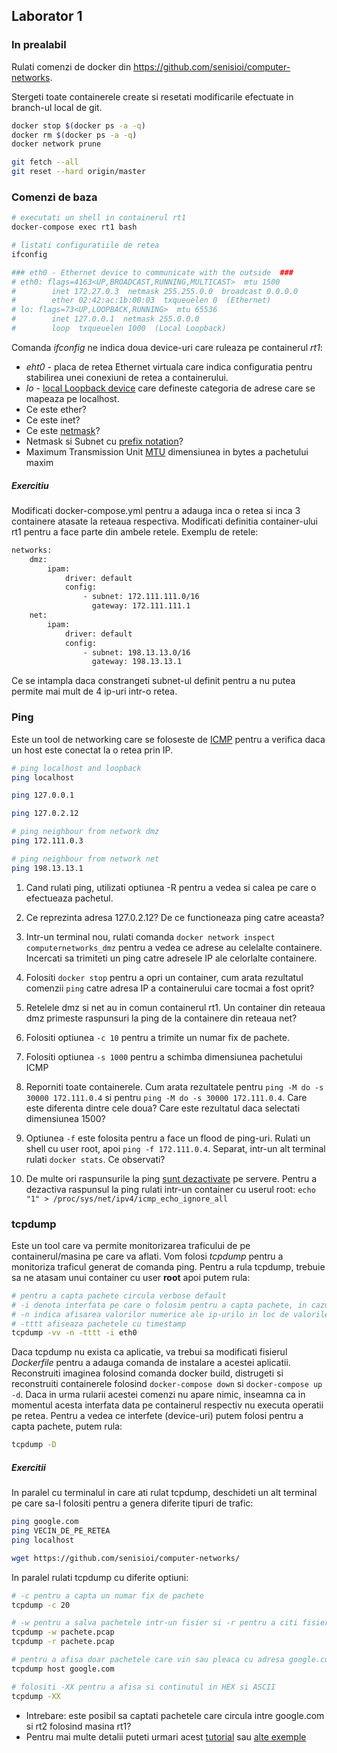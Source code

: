 ## Laborator 1

### In prealabil
Rulati comenzi de docker din https://github.com/senisioi/computer-networks.

Stergeti toate containerele create si resetati modificarile efectuate in branch-ul local de git.
```bash
docker stop $(docker ps -a -q)
docker rm $(docker ps -a -q)
docker network prune

git fetch --all
git reset --hard origin/master
```

### Comenzi de baza
```bash
# executati un shell in containerul rt1
docker-compose exec rt1 bash

# listati configuratiile de retea
ifconfig

### eth0 - Ethernet device to communicate with the outside  ###
# eth0: flags=4163<UP,BROADCAST,RUNNING,MULTICAST>  mtu 1500
#        inet 172.27.0.3  netmask 255.255.0.0  broadcast 0.0.0.0
#        ether 02:42:ac:1b:00:03  txqueuelen 0  (Ethernet)
# lo: flags=73<UP,LOOPBACK,RUNNING>  mtu 65536
#        inet 127.0.0.1  netmask 255.0.0.0
#        loop  txqueuelen 1000  (Local Loopback)
```

Comanda *ifconfig* ne indica doua device-uri care ruleaza pe containerul *rt1*:

- *eht0* - placa de retea Ethernet virtuala care indica configuratia pentru stabilirea unei conexiuni de retea a containerului.
- *lo* - [local Loopback device](https://askubuntu.com/questions/247625/what-is-the-loopback-device-and-how-do-i-use-it) care defineste categoria de adrese care se mapeaza pe localhost.
- Ce este ether?
- Ce este inet?
- Ce este [netmask](https://www.computerhope.com/jargon/n/netmask.htm)?
- Netmask si Subnet cu [prefix notation](https://www.ripe.net/about-us/press-centre/IPv4CIDRChart_2015.pdf)?
- Maximum Transmission Unit [MTU](https://en.wikipedia.org/wiki/Maximum_transmission_unit) dimensiunea in bytes a pachetului maxim

##### Exercitiu
Modificati docker-compose.yml pentru a adauga inca o retea si inca 3 containere atasate la reteaua respectiva. Modificati definitia container-ului rt1 pentru a face parte din ambele retele. 
Exemplu de retele:
```bash
networks:
    dmz:
        ipam:
            driver: default
            config:
                - subnet: 172.111.111.0/16 
                  gateway: 172.111.111.1
    net:
        ipam:
            driver: default
            config:
                - subnet: 198.13.13.0/16
                  gateway: 198.13.13.1
```
Ce se intampla daca constrangeti subnet-ul definit pentru a nu putea permite mai mult de 4 ip-uri intr-o retea.

### Ping
Este un tool de networking care se foloseste de [ICMP](https://en.wikipedia.org/wiki/Internet_Control_Message_Protocol) pentru a verifica daca un host este conectat la o retea prin IP.

```bash
# ping localhost and loopback
ping localhost

ping 127.0.0.1

ping 127.0.2.12

# ping neighbour from network dmz
ping 172.111.0.3

# ping neighbour from network net
ping 198.13.13.1
```

1. Cand rulati ping, utilizati optiunea -R pentru a vedea si calea pe care o efectueaza pachetul.

2. Ce reprezinta adresa 127.0.2.12? De ce functioneaza ping catre aceasta?

3. Intr-un terminal nou, rulati comanda `docker network inspect computernetworks_dmz` pentru a vedea ce adrese au celelalte containere. Incercati sa trimiteti un ping catre adresele IP ale celorlalte containere.

4. Folositi `docker stop` pentru a opri un container, cum arata rezultatul comenzii `ping` catre adresa IP a containerului care tocmai a fost oprit?

4. Retelele dmz si net au in comun containerul rt1. Un container din reteaua dmz primeste raspunsuri la ping de la containere din reteaua net?

5. Folositi optiunea `-c 10` pentru a trimite un numar fix de pachete.

6. Folositi optiunea `-s 1000` pentru a schimba dimensiunea pachetului ICMP

7. Reporniti toate containerele. Cum arata rezultatele pentru `ping -M do -s 30000 172.111.0.4` si pentru `ping -M do -s 30000 172.111.0.4`. Care este diferenta dintre cele doua? Care este rezultatul daca selectati dimensiunea 1500?

8. Optiunea `-f` este folosita pentru a face un flood de ping-uri.  Rulati un shell cu user root, apoi `ping -f 172.111.0.4`. Separat, intr-un alt terminal rulati `docker stats`. Ce observati?

9. De multe ori raspunsurile la ping [sunt dezactivate](https://superuser.com/questions/318870/why-do-companies-block-ping) pe servere. Pentru a dezactiva raspunsul la ping rulati intr-un container cu userul root: `echo "1" > /proc/sys/net/ipv4/icmp_echo_ignore_all`


### tcpdump
Este un tool care va permite monitorizarea traficului de pe containerul/masina pe care va aflati. Vom folosi *tcpdump* pentru a monitoriza traficul generat de comanda ping. Pentru a rula tcpdump, trebuie sa ne atasam unui container cu user **root** apoi putem rula:

```bash
# pentru a capta pachete circula verbose default
# -i denota interfata pe care o folosim pentru a capta pachete, in cazul acesta eth0
# -n indica afisarea valorilor numerice ale ip-urilo in loc de valorile date de nameserver
# -tttt afiseaza pachetele cu timestamp
tcpdump -vv -n -tttt -i eth0
```
Daca tcpdump nu exista ca aplicatie, va trebui sa modificati fisierul *Dockerfile* pentru a adauga comanda de instalare a acestei aplicatii. Reconstruiti imaginea folosind comanda docker build, distrugeti si reconstruiti containerele folosind `docker-compose down` si `docker-compose up -d`.
Daca in urma rularii acestei comenzi nu apare nimic, inseamna ca in momentul acesta interfata data pe containerul respectiv nu executa operatii pe retea. Pentru a vedea ce interfete (device-uri) putem folosi pentru a capta pachete, putem rula:
```bash
tcpdump -D
```


##### Exercitii
In paralel cu terminalul in care ati rulat tcpdump, deschideti un alt terminal pe care sa-l folositi pentru a genera diferite tipuri de trafic:
```bash
ping google.com
ping VECIN_DE_PE_RETEA
ping localhost

wget https://github.com/senisioi/computer-networks/
```

In paralel rulati tcpdump cu diferite optiuni:
```bash
# -c pentru a capta un numar fix de pachete
tcpdump -c 20

# -w pentru a salva pachetele intr-un fisier si -r pentru a citi fisierul
tcpdump -w pachete.pcap
tcpdump -r pachete.pcap

# pentru a afisa doar pachetele care vin sau pleaca cu adresa google.com
tcpdump host google.com

# folositi -XX pentru a afisa si continutul in HEX si ASCII
tcpdump -XX
```

 - Intrebare: este posibil sa captati pachetele care circula intre google.com si rt2 folosind masina rt1?
 - Pentru mai multe detalii puteti urmari acest [tutorial](https://danielmiessler.com/study/tcpdump/) sau [alte exemple](https://www.rationallyparanoid.com/articles/tcpdump.html)

